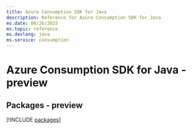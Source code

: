 ```yaml
---
title: Azure Consumption SDK for Java
description: Reference for Azure Consumption SDK for Java
ms.date: 08/26/2025
ms.topic: reference
ms.devlang: java
ms.service: consumption
---
```

# Azure Consumption SDK for Java - preview
## Packages - preview
[!INCLUDE [packages](consumption-index.md)]